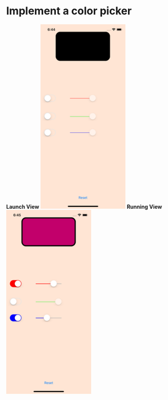 # Implement a color picker



**Launch View** <img src="launch1.png" width="228"> **Running View** <img src="screenshot1.png" width="228">



